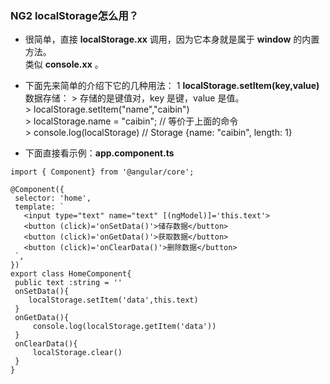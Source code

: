 ### NG2 localStorage怎么用？

* 很简单，直接 **localStorage.xx** 调用，因为它本身就是属于 **window** 的内置方法。   
 类似 **console.xx** 。

* 下面先来简单的介绍下它的几种用法：
    1 **localStorage.setItem(key,value)** 数据存储：
        >   存储的是键值对，key 是键，value 是值。   
        >   localStorage.setItem("name","caibin")    
        >   localStorage.name = "caibin";   // 等价于上面的命令   
        >   console.log(localStorage)       // Storage {name: "caibin", length: 1}


* 下面直接看示例：**app.component.ts**

 ```
import { Component} from '@angular/core';

@Component({
  selector: 'home',
  template: `
    <input type="text" name="text" [(ngModel)]='this.text'>
    <button (click)='onSetData()'>储存数据</button>
    <button (click)='onGetData()'>获取数据</button>
    <button (click)='onClearData()'>删除数据</button>
  `,
})
export class HomeComponent{
  public text :string = ''
  onSetData(){
     localStorage.setItem('data',this.text)
  }
  onGetData(){
      console.log(localStorage.getItem('data'))
  }
  onClearData(){
      localStorage.clear()
  }
}

 ```







